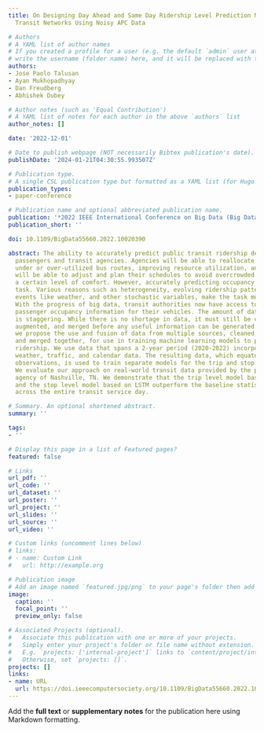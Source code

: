 ```yaml
---
title: On Designing Day Ahead and Same Day Ridership Level Prediction Models for City-Scale
  Transit Networks Using Noisy APC Data

# Authors
# A YAML list of author names
# If you created a profile for a user (e.g. the default `admin` user at `content/authors/admin/`), 
# write the username (folder name) here, and it will be replaced with their full name and linked to their profile.
authors:
- Jose Paolo Talusan
- Ayan Mukhopadhyay
- Dan Freudberg
- Abhishek Dubey

# Author notes (such as 'Equal Contribution')
# A YAML list of notes for each author in the above `authors` list
author_notes: []

date: '2022-12-01'

# Date to publish webpage (NOT necessarily Bibtex publication's date).
publishDate: '2024-01-21T04:30:55.993507Z'

# Publication type.
# A single CSL publication type but formatted as a YAML list (for Hugo requirements).
publication_types:
- paper-conference

# Publication name and optional abbreviated publication name.
publication: '*2022 IEEE International Conference on Big Data (Big Data)*'
publication_short: ''

doi: 10.1109/BigData55660.2022.10020390

abstract: The ability to accurately predict public transit ridership demand benefits
  passengers and transit agencies. Agencies will be able to reallocate buses to handle
  under or over-utilized bus routes, improving resource utilization, and passengers
  will be able to adjust and plan their schedules to avoid overcrowded buses and maintain
  a certain level of comfort. However, accurately predicting occupancy is a non-trivial
  task. Various reasons such as heterogeneity, evolving ridership patterns, exogenous
  events like weather, and other stochastic variables, make the task much more challenging.
  With the progress of big data, transit authorities now have access to real-time
  passenger occupancy information for their vehicles. The amount of data generated
  is staggering. While there is no shortage in data, it must still be cleaned, processed,
  augmented, and merged before any useful information can be generated. In this paper,
  we propose the use and fusion of data from multiple sources, cleaned, processed,
  and merged together, for use in training machine learning models to predict transit
  ridership. We use data that spans a 2-year period (2020-2022) incorporating transit,
  weather, traffic, and calendar data. The resulting data, which equates to 17 million
  observations, is used to train separate models for the trip and stop level prediction.
  We evaluate our approach on real-world transit data provided by the public transit
  agency of Nashville, TN. We demonstrate that the trip level model based on Xgboost
  and the stop level model based on LSTM outperform the baseline statistical model
  across the entire transit service day.

# Summary. An optional shortened abstract.
summary: ''

tags:
- ''

# Display this page in a list of Featured pages?
featured: false

# Links
url_pdf: ''
url_code: ''
url_dataset: ''
url_poster: ''
url_project: ''
url_slides: ''
url_source: ''
url_video: ''

# Custom links (uncomment lines below)
# links:
# - name: Custom Link
#   url: http://example.org

# Publication image
# Add an image named `featured.jpg/png` to your page's folder then add a caption below.
image:
  caption: ''
  focal_point: ''
  preview_only: false

# Associated Projects (optional).
#   Associate this publication with one or more of your projects.
#   Simply enter your project's folder or file name without extension.
#   E.g. `projects: ['internal-project']` links to `content/project/internal-project/index.md`.
#   Otherwise, set `projects: []`.
projects: []
links:
- name: URL
  url: https://doi.ieeecomputersociety.org/10.1109/BigData55660.2022.10020390
---
```


Add the **full text** or **supplementary notes** for the publication here using Markdown formatting.
